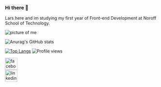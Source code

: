 ### Hi there 👋
Lars here and im studying my first year of Front-end Development at Noroff School of Technology. 

<img
  src="[/path/to/img.jpg](https://github.com/larssandell/LarsSandell/blob/main/lars.jpg)"
  alt="picture of me"
  title="Optional title"
  style="display: inline-block; margin: 0 auto; max-width: 300px">

![Anurag's GitHub stats](https://github-readme-stats.vercel.app/api?username=larssandell&show_icons=true&theme=dark)


[![Top Langs](https://github-readme-stats.vercel.app/api/top-langs/?username=larssandell)](https://github.com/anuraghazra/github-readme-stats)
![Profile views](https://gpvc.arturio.dev/larssandell)  

[<img src='https://cdn.jsdelivr.net/npm/simple-icons@3.0.1/icons/facebook.svg' alt='facebook' height='40'>](https://www.facebook.com/BingoPingo)  
[<img src='https://cdn.jsdelivr.net/npm/simple-icons@3.0.1/icons/linkedin.svg' alt='linkedin' height='40'>](https://www.linkedin.com/in/lars-sandell/) 
